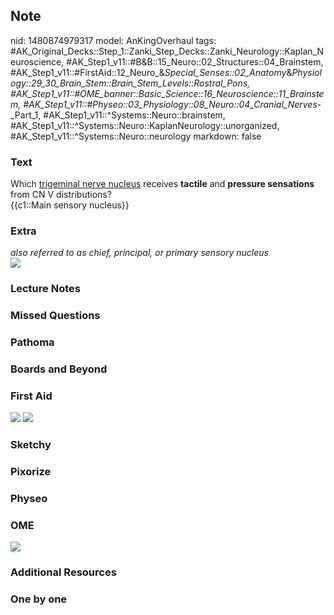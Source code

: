 ## Note
nid: 1480874979317
model: AnKingOverhaul
tags: #AK_Original_Decks::Step_1::Zanki_Step_Decks::Zanki_Neurology::Kaplan_Neuroscience, #AK_Step1_v11::#B&B::15_Neuro::02_Structures::04_Brainstem, #AK_Step1_v11::#FirstAid::12_Neuro_&_Special_Senses::02_Anatomy_&_Physiology::29_30_Brain_Stem::Brain_Stem_Levels::Rostral_Pons, #AK_Step1_v11::#OME_banner::Basic_Science::16_Neuroscience::11_Brainstem, #AK_Step1_v11::#Physeo::03_Physiology::08_Neuro::04_Cranial_Nerves_-_Part_1, #AK_Step1_v11::^Systems::Neuro::brainstem, #AK_Step1_v11::^Systems::Neuro::KaplanNeurology::unorganized, #AK_Step1_v11::^Systems::Neuro::neurology
markdown: false

### Text
<div>
  <div>
    Which <u>trigeminal nerve nucleus</u> receives <b>tactile</b>
    and <b>pressure sensations</b> from CN V distributions?
  </div>
  <div>
    {{c1::Main sensory nucleus}}
  </div>
</div>

### Extra
<div>
  <i>also referred to as chief, principal, or primary sensory
  nucleus</i>
</div>
<div><img src="paste-25112673780252.jpg"></div>

### Lecture Notes


### Missed Questions


### Pathoma


### Boards and Beyond


### First Aid
<img src="tmp4QQYpq.png"> <img src="tmp7FZJjK.png">

### Sketchy


### Pixorize


### Physeo


### OME
<div class="ome-widget">
  <a href=
  "https://onlinemeded.org/spa/neuroscience/brainstem/acquire?ref=anki">
  <img src="_OME_AnkiFlashcards_Lesson_1.png"></a>
</div>

### Additional Resources


### One by one

